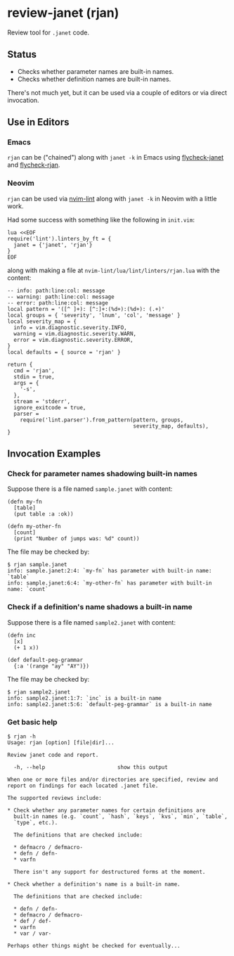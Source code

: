 # review-janet (rjan)

Review tool for `.janet` code.

## Status

* Checks whether parameter names are built-in names.
* Checks whether definition names are built-in names.

There's not much yet, but it can be used via a couple of editors or
via direct invocation.

## Use in Editors

### Emacs

`rjan` can be ("chained") along with `janet -k` in Emacs using
[flycheck-janet](https://github.com/sogaiu/flycheck-janet) and
[flycheck-rjan](https://github.com/sogaiu/flycheck-rjan).

### Neovim

`rjan` can be used via
[nvim-lint](https://github.com/mfussenegger/nvim-lint/) along with
`janet -k` in Neovim with a little work.

Had some success with something like the following in `init.vim`:


```vimscript
lua <<EOF
require('lint').linters_by_ft = {
  janet = {'janet', 'rjan'}
}
EOF
```

along with making a file at `nvim-lint/lua/lint/linters/rjan.lua` with
the content:

```
-- info: path:line:col: message
-- warning: path:line:col: message
-- error: path:line:col: message
local pattern = '([^ ]+): [^:]+:(%d+):(%d+): (.+)'
local groups = { 'severity', 'lnum', 'col', 'message' }
local severity_map = {
  info = vim.diagnostic.severity.INFO,
  warning = vim.diagnostic.severity.WARN,
  error = vim.diagnostic.severity.ERROR,
}
local defaults = { source = 'rjan' }

return {
  cmd = 'rjan',
  stdin = true,
  args = {
    '-s',
  },
  stream = 'stderr',
  ignore_exitcode = true,
  parser =
    require('lint.parser').from_pattern(pattern, groups,
                                        severity_map, defaults),
}
```

## Invocation Examples

### Check for parameter names shadowing built-in names

Suppose there is a file named `sample.janet` with content:

```janet
(defn my-fn
  [table]
  (put table :a :ok))

(defn my-other-fn
  [count]
  (print "Number of jumps was: %d" count))
```

The file may be checked by:

```
$ rjan sample.janet
info: sample.janet:2:4: `my-fn` has parameter with built-in name: `table`
info: sample.janet:6:4: `my-other-fn` has parameter with built-in name: `count`
```

### Check if a definition's name shadows a built-in name

Suppose there is a file named `sample2.janet` with content:

```janet
(defn inc
  [x]
  (+ 1 x))

(def default-peg-grammar
  {:a '(range "ay" "AY")})
```

The file may be checked by:

```
$ rjan sample2.janet
info: sample2.janet:1:7: `inc` is a built-in name
info: sample2.janet:5:6: `default-peg-grammar` is a built-in name
```

### Get basic help

```
$ rjan -h
Usage: rjan [option] [file|dir]...

Review janet code and report.

  -h, --help                       show this output

When one or more files and/or directories are specified, review and
report on findings for each located .janet file.

The supported reviews include:

* Check whether any parameter names for certain definitions are
  built-in names (e.g. `count`, `hash`, `keys`, `kvs`, `min`, `table`,
  `type`, etc.).

  The definitions that are checked include:

  * defmacro / defmacro-
  * defn / defn-
  * varfn

  There isn't any support for destructured forms at the moment.

* Check whether a definition's name is a built-in name.

  The definitions that are checked include:

  * defn / defn-
  * defmacro / defmacro-
  * def / def-
  * varfn
  * var / var-

Perhaps other things might be checked for eventually...
```
